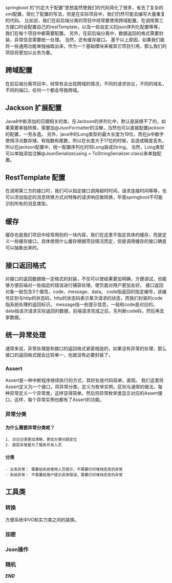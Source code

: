 
springboot 的“约定大于配置”思想虽然使我们的代码简化了很多，省去了复杂的xml配置，简化了配置的写法，但是在实际项目中，我们仍然可能去编写大量重复的代码。
比如说，我们在前后端分离的项目中经常要使用跨域配置，在调用第三方接口时会配置自己的restTemplate，以及一些自定义的json序列化配置等等，我们在每个项目中都需要配置。
另外，在前后端分离中，数据返回的格式需要封装，异常信息需要统一处理。
当然，还有缓存接口。
基于以上原因，如果我们能将一些通用功能单独抽取出来，作为一个基础模块来被其它项目引用，那么我们的项目将更加以业务为重。

## 跨域配置
在前后端分离项目中，经常有会出现跨域的情况，不同的请求协议，不同的域名，不同的端口，任何一个都会导致跨域。

## Jackson 扩展配置
Java8中新添加的日期相关的类，在Jackson的序列化中，默认是装换不了的，如果需要单独转换，需要加@JsonFormatter的注解，当然也可以直接配置jackson的配置，一劳永逸。
另外，java中的Long类型的最大长度为19位，而在js中数字使用浮点数存储，有指数和尾数，所以在长度大于17位的时候，会造成精度丢失，所以在jackson配置中，统一配置序列化时将Long装成String。
当然，Long类型可以单独添加注解@JsonSerialize(using = ToStringSerializer.class)来单独配置。

## RestTemplate 配置
在调用第三方的接口时，我们可以指定接口调用超时时间，请求连接时间等等，也可以添加指定的消息转换方式对特殊的请求响应做转换，毕竟springboot不可能识别所有的消息类型。

## 缓存
缓存也是我们项目中经常用到的一块内容，我们在这里不指定具体的缓存，而是定义一些缓存接口，具体使用什么缓存根据项目情况而定，但是调用缓存的接口确是可以抽象出来的。

## 接口返回格式
对接口的返回数据做一定格式的封装，不仅可以使结果更加明确，方便调试，也能够方便前端对一些指定的错误进行捕获处理，使页面对用户更加友好。
接口返回对象一般包含3个属性，code、message、data。
    code指返回的指定编号，该编号区别与http的状态码，http的状态码表示某次请求的状态，而我们封装的code指系统处理的返回标识。
    message指一些提示信息，一般和code是对应的。
    data指该次请求实际返回的数据，前端请求完成之后，先判断code码，然后再去拿数据。

## 统一异常处理
通常来说，异常处理是和接口的返回格式紧密相连的，如果没有异常的处理，那么接口的返回格式就会比较单一，也就没有必要封装了。
### Assert
Assert是一种中断程序继续执行的方式，其好处是代码简单，直观。
我们这里将Assert定义为一个接口，将异常分类，定义为枚举实例，区别与通常的做法，每种异常定义一个异常类，这样显得简单。然后将异常枚举类显示对应的Assert接口，这样，每个异常实例也都有了Assert的功能。
### 异常分类
#### 为什么需要异常分类呢？
    1. 日记记录更加清晰，更加方便问题定位
    2. 底层异常是为了服务开发人员
#### 分类
    - 业务异常： 需要给系统使用人员提示，不需要打印堆栈信息的异常
    - 系统异常： 不需要给用户提示具体错误，需要打印堆栈信息的异常

## 工具类
### 转换
方便系统中VO和实力类之间的装换。
### 加密
### Json操作
### 随机

***END***
